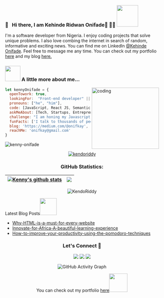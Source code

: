 ### 👋 &nbsp; Hi there, I am Kehinde Ridwan Onifade👋 🙇‍♂️  <img src="https://media.giphy.com/media/26Fxy3Iz1ari8oytO/giphy.gif" width="70">

<p>I'm a software developer from Nigeria. I enjoy coding projects that solve unique problems. I also love combing the internet in search of random, informative and exciting news. You can find me on LinkedIn <a href="https://www.linkedin.com/in/kehindeonifade/">@Kehinde Onifade</a>. Feel free to message me any time. You can check out my portfolio <a href="https://kennyonifade.netlify.app">here</a> and my blog <a href="https://medium.com/@onifkay">here.</a></p>

### <img src="https://media.giphy.com/media/kbVuid1Ak3uEHJUMVO/giphy.gif" width="50"> A little more about me...

<img src="https://cdn.dribbble.com/users/1059583/screenshots/4171367/coding-freak.gif" align="right" alt="coding" width="220" height="200" >

```javascript
let kennyOnifade = {
  openTowork: true,
  lookingFor:  "Front-end developer" || "Full-stack web developer",
  pronouns: ["he", "him"],
  code: [JavaScript, React JS, Semantic UI, Bootstrap, Tailwind CSS],
  askMeAbout: [Tech, Startups, Entrepreneur],
  challenge: "I am honing my Javascript and React skills and picking up Ruby and Ruby on Rails",
  funFacts: ['I talk to thousands of people at a time'],
  blog: 'https://medium.com/@onifkay',
  reachMe: 'onifkay@gmail.com'
}
```

<p align="left"> <img src="https://komarev.com/ghpvc/?username=john-kibirige&label=Profile%20views&color=0e75b6&style=flat" alt="kenny-onifade" /> </p>

<p align="center"> <a href="https://github.com/kendoriddy/github-profile-trophy"><img src="https://github-profile-trophy.vercel.app/?username=kendoriddy" alt="kendoriddy" /></a> </p>

<h3 align="center">GitHub Statistics:</h3>

| <a href="https://github.com/kendoriddy/github-readme-stats"><img align="center" src="https://github-readme-stats.vercel.app/api?username=kendoriddy&show_icons=true&include_all_commits=true&theme=buefy&hide_border=true" alt="Kenny's github stats" /></a> | <a href="https://github.com/kendoriddy/github-readme-stats"><img align="center" src="https://github-readme-stats.vercel.app/api/top-langs/?username=kendoriddy&layout=compact&theme=buefy&hide_border=true" /></a> |
| ----------------------------------------------------------------------------------------------------------------------------------------------------------------------------------------------------------------------------------------------------------- | ---------------------------------------------------------------------------------------------------------------------------------------------------------------------------------------------------------------- |

<p align="center"><img src="https://github-readme-streak-stats.herokuapp.com/?user=kendoriddy&theme=radical" alt="KendoRiddy" /></p>
  
<p>Latest Blog Posts<img src="https://media.giphy.com/media/THICzXhqZItpoFX7aD/giphy.gif" width="55"></p>

- [Why-HTML-is-a-must-for-every-website](https://medium.com/@onifkay/why-html-is-a-must-for-every-website-827da577605c)
- [Innovate-for-Africa-A-beautiful-learning-experience](https://medium.com/@onifkay/innovate-for-africa-a-beautiful-learning-experience-bf7242074922)
- [How-to-improve-your-productivity-using-the-pomodoro-techniques](https://medium.com/@onifkay/how-to-improve-your-productivity-using-the-pomodoro-techniques-8c71b125bd9a)


<h3 align="center">Let's Connect 🤝</h3>
<div align="center">
<a target="_blank"
href="https://www.linkedin.com/in/kehindeonifade"><img
src="https://img.shields.io/badge/-LinkedIn-0077b5?style=for-the-badge&logo=LinkedIn&logoColor=white"></img></a> <a target="_blank"
href="https://medium.com/@onifkay/"><img
src="https://img.shields.io/badge/@onifkay-black?style=flat&logo=medium&logoColor=white&link=https://medium.com/@onifkay"></img></a> <a target="_blank"
href="https://twitter.com/rideonone09"><img
src="https://img.shields.io/badge/-Twitter-1DA1F2?style=for-the-badge&logo=Twitter&logoColor=white"></img></a>
<div/>

![GitHub Activity Graph](https://activity-graph.herokuapp.com/graph?username=kendoriddy) 

<p>You can check out my portfolio <a href="https://kennyonifade.netlify.app">here</a><img src="https://media.giphy.com/media/cKPse5DZaptID3YAMK/giphy.gif" width="60"></p>




<!---
kendoriddy/kendoriddy is a ✨ special ✨ repository because its `README.md` (this file) appears on your GitHub profile.
You can click the Preview link to take a look at your changes.
--->
